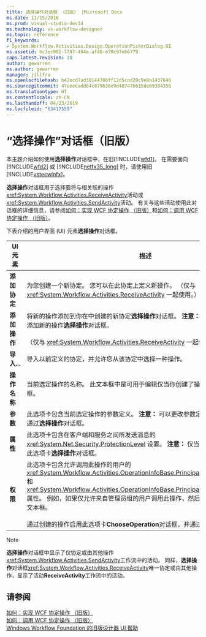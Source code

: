 ```yaml
---
title: 选择操作对话框 （旧版） |Microsoft Docs
ms.date: 11/15/2016
ms.prod: visual-studio-dev14
ms.technology: vs-workflow-designer
ms.topic: reference
f1_keywords:
- System.Workflow.Activities.Design.OperationPickerDialog.UI
ms.assetid: bc3ec902-7797-494e-af48-e70c97eb6779
caps.latest.revision: 10
author: gewarren
ms.author: gewarren
manager: jillfra
ms.openlocfilehash: b42ecd7ad38144786ff12d5cad20c9e8a1437646
ms.sourcegitcommit: 47eeeeadd84c879636e9d48747b615de69384356
ms.translationtype: HT
ms.contentlocale: zh-CN
ms.lasthandoff: 04/23/2019
ms.locfileid: "63417559"
---
```

# <a name="choose-operation-dialog-box-legacy"></a>“选择操作”对话框（旧版）
本主题介绍如何使用**选择操作**对话框中，在旧[!INCLUDE[wfd1](../includes/wfd1-md.md)]。 在需要面向 [!INCLUDE[wfd2](../includes/wfd2-md.md)] 或 [!INCLUDE[netfx35_long](../includes/netfx35-long-md.md)] 时，请使用旧 [!INCLUDE[vstecwinfx](../includes/vstecwinfx-md.md)]。  
  
 **选择操作**对话框用于选择要将与相关联的操作<xref:System.Workflow.Activities.ReceiveActivity>活动或<xref:System.Workflow.Activities.SendActivity>活动。 有关与这些活动使用此对话框的详细信息，请参阅[如何：实现 WCF 协定操作 （旧版）](../workflow-designer/how-to-implement-a-windows-communication-foundation-contract-operation-legacy.md)和[如何：调用 WCF 协定操作 （旧版）](../workflow-designer/how-to-invoke-a-windows-communication-foundation-contract-operation-legacy.md)。  
  
 下表介绍的用户界面 (UI) 元素**选择操作**对话框。  
  
|UI 元素|描述|  
|----------------|-----------------|  
|**添加协定**|为您创建一个新协定。 您可以在此协定上定义新操作。 （仅与 <xref:System.Workflow.Activities.ReceiveActivity> 一起使用。）|  
|**添加操作**|将新的操作添加到你在中创建的新协定**选择操作**对话框。 **注意：** 只能向通过创建的协定添加新的操作**选择操作**对话框。 <br /><br /> （仅与 <xref:System.Workflow.Activities.ReceiveActivity> 一起使用。）|  
|**导入...**|导入以前定义的协定，并允许您从该协定中选择一种操作。|  
|**操作名称**|当前选定操作的名称。 此文本框中是可用于编辑仅当你创建了操作通过**选择操作**对话框。|  
|**参数**|此选项卡包含当前选定操作的参数定义。 **注意：** 可以更改参数定义，仅当你创建了操作通过**选择操作**对话框。|  
|**属性**|此选项卡包含在客户端和服务之间所发送消息的 <xref:System.Net.Security.ProtectionLevel> 设置。 **注意：** 仅当你创建了操作通过启用此选项卡**选择操作**对话框。|  
|**权限**|此选项卡包含允许调用此操作的用户的 <xref:System.Workflow.Activities.OperationInfoBase.PrincipalPermissionName%2A> 和 <xref:System.Workflow.Activities.OperationInfoBase.PrincipalPermissionRole%2A> 属性。 例如，如果仅允许来自管理员组的用户调用此操作，然后将"管理员"中编写**角色**文本框。<br /><br /> 通过创建的操作启用此选项卡**ChooseOperation**对话框，并通过导入操作**导入**按钮。|  
  
> [!NOTE]
> **选择操作**对话框中显示了仅协定或由其他操作<xref:System.Workflow.Activities.SendActivity>工作流中的活动。 同样，**选择操作**对话框<xref:System.Workflow.Activities.ReceiveActivity>唯一协定或由其他操作，显示了活动**ReceiveActivity**工作流中的活动。  
  
## <a name="see-also"></a>请参阅  
 [如何：实现 WCF 协定操作 （旧版）](../workflow-designer/how-to-implement-a-windows-communication-foundation-contract-operation-legacy.md)   
 [如何：调用 WCF 协定操作 （旧版）](../workflow-designer/how-to-invoke-a-windows-communication-foundation-contract-operation-legacy.md)   
 [Windows Workflow Foundation 的旧版设计器 UI 帮助](../workflow-designer/legacy-designer-for-windows-workflow-foundation-ui-help.md)